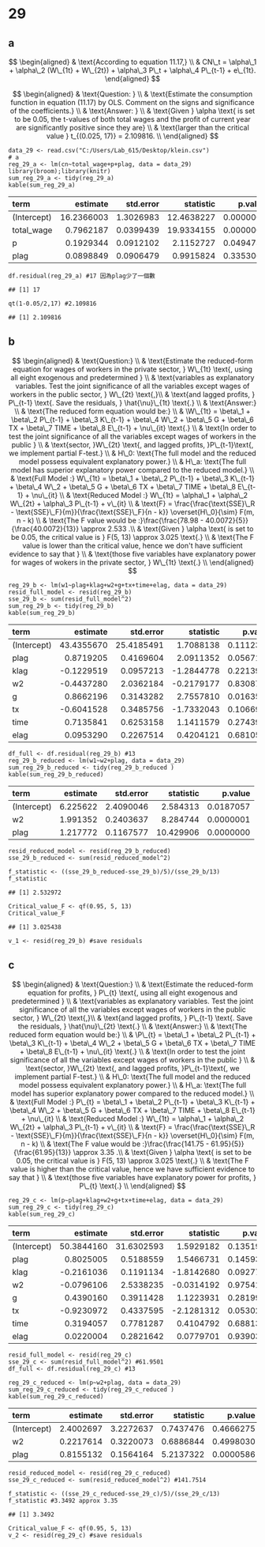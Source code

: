 # 29

## a

$$
\begin{aligned}
& \text{According to equation 11.17,} \\
& CN\_t = \alpha\_1 + \alpha\_2 (W\_{1t} + W\_{2t}) + \alpha\_3 P\_t + \alpha\_4 P\_{t-1} + e\_{1t}.
\end{aligned}
$$

$$
\begin{aligned}
& \text{Question: } \\
& \text{Estimate the consumption function in equation (11.17) by OLS. Comment on the signs and significance of the coefficients.} \\
& \text{Answer: } \\
& \text{Given } \alpha \text{ is set to be 0.05, the t-values of both total wages and the profit of current year are significantly positive since they are} \\
& \text{larger than the critical value } t_{(0.025, 17)} = 2.109816. \\
\end{aligned}
$$

    data_29 <- read.csv("C:/Users/Lab_615/Desktop/klein.csv")
    # a
    reg_29_a <- lm(cn~total_wage+p+plag, data = data_29)
    library(broom);library(knitr)
    sum_reg_29_a <- tidy(reg_29_a)
    kable(sum_reg_29_a)

<table>
<thead>
<tr class="header">
<th style="text-align: left;">term</th>
<th style="text-align: right;">estimate</th>
<th style="text-align: right;">std.error</th>
<th style="text-align: right;">statistic</th>
<th style="text-align: right;">p.value</th>
</tr>
</thead>
<tbody>
<tr class="odd">
<td style="text-align: left;">(Intercept)</td>
<td style="text-align: right;">16.2366003</td>
<td style="text-align: right;">1.3026983</td>
<td style="text-align: right;">12.4638227</td>
<td style="text-align: right;">0.0000000</td>
</tr>
<tr class="even">
<td style="text-align: left;">total_wage</td>
<td style="text-align: right;">0.7962187</td>
<td style="text-align: right;">0.0399439</td>
<td style="text-align: right;">19.9334155</td>
<td style="text-align: right;">0.0000000</td>
</tr>
<tr class="odd">
<td style="text-align: left;">p</td>
<td style="text-align: right;">0.1929344</td>
<td style="text-align: right;">0.0912102</td>
<td style="text-align: right;">2.1152727</td>
<td style="text-align: right;">0.0494735</td>
</tr>
<tr class="even">
<td style="text-align: left;">plag</td>
<td style="text-align: right;">0.0898849</td>
<td style="text-align: right;">0.0906479</td>
<td style="text-align: right;">0.9915824</td>
<td style="text-align: right;">0.3353061</td>
</tr>
</tbody>
</table>

    df.residual(reg_29_a) #17 因為plag少了一個數

    ## [1] 17

    qt(1-0.05/2,17) #2.109816

    ## [1] 2.109816

## b

$$
\begin{aligned}
& \text{Question:} \\
& \text{Estimate the reduced-form equation for wages of workers in the private sector, } W\_{1t} \text{, using all eight exogenous and predetermined } \\
& \text{variables as explanatory variables. Test the joint significance of all the variables except wages of workers in the public sector, } W\_{2t} \text{,}\\
& \text{and lagged profits, } P\_{t-1} \text{. Save the residuals, } \hat{\nu}\_{1t} \text{.} \\
& \text{Answer:} \\
& \text{The reduced form equation would be:} \\
& \W\_{1t} = \beta\_1 + \beta\_2 P\_{t-1} + \beta\_3 K\_{t-1} + \beta\_4 W\_2 + \beta\_5 G + \beta\_6 TX + \beta\_7 TIME + \beta\_8 E\_{t-1} + \nu\_{it} \text{.} \\
& \text{In order to test the joint significance of all the variables except wages of workers in the public } \\
& \text{sector, }W\_{2t} \text{, and lagged profits, }P\_{t-1}\text{, we implement partial F-test.} \\
& H\_0: \text{The full model and the reduced model possess equivalent explanatory power.} \\
& H\_a: \text{The full model has superior explanatory power compared to the reduced model.} \\
& \text{Full Model :} W\_{1t} = \beta\_1 + \beta\_2 P\_{t-1} + \beta\_3 K\_{t-1} + \beta\_4 W\_2 + \beta\_5 G + \beta\_6 TX + \beta\_7 TIME + \beta\_8 E\_{t-1} + \nu\_{it} \\
& \text{Reduced Model :} W\_{1t} = \alpha\_1 + \alpha\_2 W\_{2t} + \alpha\_3 P\_{t-1} + v\_{it} \\
& \text{F} = \frac{\frac{\text{SSE}\_R - \text{SSE}\_F}{m}}{\frac{\text{SSE}\_F}{n - k}} \overset{H\_0}{\sim} F(m, n - k) \\
& \text{The F value would be :}\frac{\frac{78.98 - 40.0072}{5}}{\frac{40.0072}{13}} \approx 2.533 .\\
& \text{Given } \alpha \text{ is set to be 0.05, the critical value is } F(5, 13) \approx 3.025 \text{.} \\
& \text{The F value is lower than the critical value, hence we don't have sufficient evidence to say that } \\
& \text{those five variables have explanatory power for wages of wokers in the private sector, } W\_{1t} \text{.} \\
\end{aligned}
$$

    reg_29_b <- lm(w1~plag+klag+w2+g+tx+time+elag, data = data_29)
    resid_full_model <- resid(reg_29_b)
    sse_29_b <- sum(resid_full_model^2)
    sum_reg_29_b <- tidy(reg_29_b)
    kable(sum_reg_29_b)

<table>
<thead>
<tr class="header">
<th style="text-align: left;">term</th>
<th style="text-align: right;">estimate</th>
<th style="text-align: right;">std.error</th>
<th style="text-align: right;">statistic</th>
<th style="text-align: right;">p.value</th>
</tr>
</thead>
<tbody>
<tr class="odd">
<td style="text-align: left;">(Intercept)</td>
<td style="text-align: right;">43.4355670</td>
<td style="text-align: right;">25.4185491</td>
<td style="text-align: right;">1.7088138</td>
<td style="text-align: right;">0.1112346</td>
</tr>
<tr class="even">
<td style="text-align: left;">plag</td>
<td style="text-align: right;">0.8719205</td>
<td style="text-align: right;">0.4169604</td>
<td style="text-align: right;">2.0911352</td>
<td style="text-align: right;">0.0567174</td>
</tr>
<tr class="odd">
<td style="text-align: left;">klag</td>
<td style="text-align: right;">-0.1229519</td>
<td style="text-align: right;">0.0957213</td>
<td style="text-align: right;">-1.2844778</td>
<td style="text-align: right;">0.2213927</td>
</tr>
<tr class="even">
<td style="text-align: left;">w2</td>
<td style="text-align: right;">-0.4437280</td>
<td style="text-align: right;">2.0362184</td>
<td style="text-align: right;">-0.2179177</td>
<td style="text-align: right;">0.8308766</td>
</tr>
<tr class="odd">
<td style="text-align: left;">g</td>
<td style="text-align: right;">0.8662196</td>
<td style="text-align: right;">0.3143282</td>
<td style="text-align: right;">2.7557810</td>
<td style="text-align: right;">0.0163562</td>
</tr>
<tr class="even">
<td style="text-align: left;">tx</td>
<td style="text-align: right;">-0.6041528</td>
<td style="text-align: right;">0.3485756</td>
<td style="text-align: right;">-1.7332043</td>
<td style="text-align: right;">0.1066967</td>
</tr>
<tr class="odd">
<td style="text-align: left;">time</td>
<td style="text-align: right;">0.7135841</td>
<td style="text-align: right;">0.6253158</td>
<td style="text-align: right;">1.1411579</td>
<td style="text-align: right;">0.2743903</td>
</tr>
<tr class="even">
<td style="text-align: left;">elag</td>
<td style="text-align: right;">0.0953290</td>
<td style="text-align: right;">0.2267514</td>
<td style="text-align: right;">0.4204121</td>
<td style="text-align: right;">0.6810506</td>
</tr>
</tbody>
</table>

    df_full <- df.residual(reg_29_b) #13
    reg_29_b_reduced <- lm(w1~w2+plag, data = data_29)
    sum_reg_29_b_reduced <- tidy(reg_29_b_reduced )
    kable(sum_reg_29_b_reduced)

<table>
<thead>
<tr class="header">
<th style="text-align: left;">term</th>
<th style="text-align: right;">estimate</th>
<th style="text-align: right;">std.error</th>
<th style="text-align: right;">statistic</th>
<th style="text-align: right;">p.value</th>
</tr>
</thead>
<tbody>
<tr class="odd">
<td style="text-align: left;">(Intercept)</td>
<td style="text-align: right;">6.225622</td>
<td style="text-align: right;">2.4090046</td>
<td style="text-align: right;">2.584313</td>
<td style="text-align: right;">0.0187057</td>
</tr>
<tr class="even">
<td style="text-align: left;">w2</td>
<td style="text-align: right;">1.991352</td>
<td style="text-align: right;">0.2403637</td>
<td style="text-align: right;">8.284744</td>
<td style="text-align: right;">0.0000001</td>
</tr>
<tr class="odd">
<td style="text-align: left;">plag</td>
<td style="text-align: right;">1.217772</td>
<td style="text-align: right;">0.1167577</td>
<td style="text-align: right;">10.429906</td>
<td style="text-align: right;">0.0000000</td>
</tr>
</tbody>
</table>

    resid_reduced_model <- resid(reg_29_b_reduced)
    sse_29_b_reduced <- sum(resid_reduced_model^2)

    f_statistic <- ((sse_29_b_reduced-sse_29_b)/5)/(sse_29_b/13)
    f_statistic

    ## [1] 2.532972

    Critical_value_F <- qf(0.95, 5, 13)
    Critical_value_F

    ## [1] 3.025438

    v_1 <- resid(reg_29_b) #save residuals

## c

$$
\begin{aligned}
& \text{Question:} \\
& \text{Estimate the reduced-form equation for profits, } P\_{t} \text{, using all eight exogenous and predetermined } \\
& \text{variables as explanatory variables. Test the joint significance of all the variables except wages of workers in the public sector, } W\_{2t} \text{,}\\
& \text{and lagged profits, } P\_{t-1} \text{. Save the residuals, } \hat{\nu}\_{2t} \text{.} \\
& \text{Answer:} \\
& \text{The reduced form equation would be:} \\
& \P\_{t} = \beta\_1 + \beta\_2 P\_{t-1} + \beta\_3 K\_{t-1} + \beta\_4 W\_2 + \beta\_5 G + \beta\_6 TX + \beta\_7 TIME + \beta\_8 E\_{t-1} + \nu\_{it} \text{.} \\
& \text{In order to test the joint significance of all the variables except wages of workers in the public } \\
& \text{sector, }W\_{2t} \text{, and lagged profits, }P\_{t-1}\text{, we implement partial F-test.} \\
& H\_0: \text{The full model and the reduced model possess equivalent explanatory power.} \\
& H\_a: \text{The full model has superior explanatory power compared to the reduced model.} \\
& \text{Full Model :} P\_{t} = \beta\_1 + \beta\_2 P\_{t-1} + \beta\_3 K\_{t-1} + \beta\_4 W\_2 + \beta\_5 G + \beta\_6 TX + \beta\_7 TIME + \beta\_8 E\_{t-1} + \nu\_{it} \\
& \text{Reduced Model :} W\_{1t} = \alpha\_1 + \alpha\_2 W\_{2t} + \alpha\_3 P\_{t-1} + v\_{it} \\
& \text{F} = \frac{\frac{\text{SSE}\_R - \text{SSE}\_F}{m}}{\frac{\text{SSE}\_F}{n - k}} \overset{H\_0}{\sim} F(m, n - k) \\
& \text{The F value would be :}\frac{\frac{141.75 - 61.95}{5}}{\frac{61.95}{13}} \approx 3.35 .\\
& \text{Given } \alpha \text{ is set to be 0.05, the critical value is } F(5, 13) \approx 3.025 \text{.} \\
& \text{The F value is higher than the critical value, hence we have sufficient evidence to say that } \\
& \text{those five variables have explanatory power for profits, } P\_{t} \text{.} \\
\end{aligned}
$$

    reg_29_c <- lm(p~plag+klag+w2+g+tx+time+elag, data = data_29)
    sum_reg_29_c <- tidy(reg_29_c)
    kable(sum_reg_29_c)

<table>
<thead>
<tr class="header">
<th style="text-align: left;">term</th>
<th style="text-align: right;">estimate</th>
<th style="text-align: right;">std.error</th>
<th style="text-align: right;">statistic</th>
<th style="text-align: right;">p.value</th>
</tr>
</thead>
<tbody>
<tr class="odd">
<td style="text-align: left;">(Intercept)</td>
<td style="text-align: right;">50.3844160</td>
<td style="text-align: right;">31.6302593</td>
<td style="text-align: right;">1.5929182</td>
<td style="text-align: right;">0.1351923</td>
</tr>
<tr class="even">
<td style="text-align: left;">plag</td>
<td style="text-align: right;">0.8025005</td>
<td style="text-align: right;">0.5188559</td>
<td style="text-align: right;">1.5466731</td>
<td style="text-align: right;">0.1459326</td>
</tr>
<tr class="odd">
<td style="text-align: left;">klag</td>
<td style="text-align: right;">-0.2161036</td>
<td style="text-align: right;">0.1191134</td>
<td style="text-align: right;">-1.8142680</td>
<td style="text-align: right;">0.0927727</td>
</tr>
<tr class="even">
<td style="text-align: left;">w2</td>
<td style="text-align: right;">-0.0796106</td>
<td style="text-align: right;">2.5338235</td>
<td style="text-align: right;">-0.0314192</td>
<td style="text-align: right;">0.9754125</td>
</tr>
<tr class="odd">
<td style="text-align: left;">g</td>
<td style="text-align: right;">0.4390160</td>
<td style="text-align: right;">0.3911428</td>
<td style="text-align: right;">1.1223931</td>
<td style="text-align: right;">0.2819981</td>
</tr>
<tr class="even">
<td style="text-align: left;">tx</td>
<td style="text-align: right;">-0.9230972</td>
<td style="text-align: right;">0.4337595</td>
<td style="text-align: right;">-2.1281312</td>
<td style="text-align: right;">0.0530297</td>
</tr>
<tr class="odd">
<td style="text-align: left;">time</td>
<td style="text-align: right;">0.3194057</td>
<td style="text-align: right;">0.7781287</td>
<td style="text-align: right;">0.4104792</td>
<td style="text-align: right;">0.6881394</td>
</tr>
<tr class="even">
<td style="text-align: left;">elag</td>
<td style="text-align: right;">0.0220004</td>
<td style="text-align: right;">0.2821642</td>
<td style="text-align: right;">0.0779701</td>
<td style="text-align: right;">0.9390391</td>
</tr>
</tbody>
</table>

    resid_full_model <- resid(reg_29_c)
    sse_29_c <- sum(resid_full_model^2) #61.9501
    df_full <- df.residual(reg_29_c) #13

    reg_29_c_reduced <- lm(p~w2+plag, data = data_29)
    sum_reg_29_c_reduced <- tidy(reg_29_c_reduced )
    kable(sum_reg_29_c_reduced)

<table>
<thead>
<tr class="header">
<th style="text-align: left;">term</th>
<th style="text-align: right;">estimate</th>
<th style="text-align: right;">std.error</th>
<th style="text-align: right;">statistic</th>
<th style="text-align: right;">p.value</th>
</tr>
</thead>
<tbody>
<tr class="odd">
<td style="text-align: left;">(Intercept)</td>
<td style="text-align: right;">2.4002697</td>
<td style="text-align: right;">3.2272637</td>
<td style="text-align: right;">0.7437476</td>
<td style="text-align: right;">0.4666275</td>
</tr>
<tr class="even">
<td style="text-align: left;">w2</td>
<td style="text-align: right;">0.2217614</td>
<td style="text-align: right;">0.3220073</td>
<td style="text-align: right;">0.6886844</td>
<td style="text-align: right;">0.4998030</td>
</tr>
<tr class="odd">
<td style="text-align: left;">plag</td>
<td style="text-align: right;">0.8155132</td>
<td style="text-align: right;">0.1564164</td>
<td style="text-align: right;">5.2137322</td>
<td style="text-align: right;">0.0000586</td>
</tr>
</tbody>
</table>

    resid_reduced_model <- resid(reg_29_c_reduced)
    sse_29_c_reduced <- sum(resid_reduced_model^2) #141.7514

    f_statistic <- ((sse_29_c_reduced-sse_29_c)/5)/(sse_29_c/13)
    f_statistic #3.3492 approx 3.35

    ## [1] 3.3492

    Critical_value_F <- qf(0.95, 5, 13)
    v_2 <- resid(reg_29_c) #save residuals
